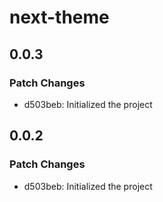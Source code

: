 # next-theme

## 0.0.3

### Patch Changes

- d503beb: Initialized the project

## 0.0.2

### Patch Changes

- d503beb: Initialized the project
